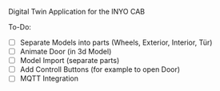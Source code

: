 Digital Twin Application for the INYO CAB

To-Do:
- [ ] Separate Models into parts (Wheels, Exterior, Interior, Tür)
- [ ] Animate Door (in 3d Model)
- [ ] Model Import (separate parts)
- [ ] Add Controll Buttons (for example to open Door)
- [ ] MQTT Integration